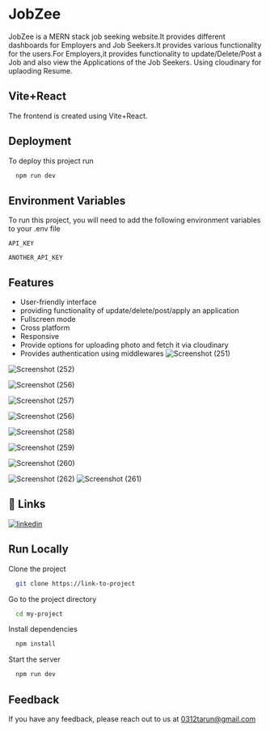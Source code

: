 
# JobZee

JobZee is a  MERN stack job seeking website.It provides different dashboards for Employers and Job Seekers.It provides various functionality for the users.For Employers,it provides functionality to update/Delete/Post a Job and also view the Applications of the Job Seekers.
Using cloudinary for uplaoding Resume. 


## Vite+React

The frontend is created using Vite+React.


## Deployment

To deploy this project run

```bash
  npm run dev
```
   

## Environment Variables

To run this project, you will need to add the following environment variables to your .env file

`API_KEY`

`ANOTHER_API_KEY`


## Features

- User-friendly interface
- providing functionality of update/delete/post/apply an application
- Fullscreen mode
- Cross platform
- Responsive
- Provide options for uploading photo and fetch it via cloudinary
- Provides authentication using middlewares
![Screenshot (251)](https://github.com/tarunsingh32/JobZee/assets/128855711/7dd9a89e-8e1e-4ded-970a-d0c65f4e5ed0)

![Screenshot (252)](https://github.com/tarunsingh32/JobZee/assets/128855711/0f652a1b-7ed3-41bc-8413-9216d85c00f1)

![Screenshot (256)](https://github.com/tarunsingh32/JobZee/assets/128855711/370f722f-ab40-4bfa-8fbc-8129df637c8b)

![Screenshot (257)](https://github.com/tarunsingh32/JobZee/assets/128855711/230a1c51-d1d4-4027-8a46-41c6b69efb61)

![Screenshot (256)](https://github.com/tarunsingh32/JobZee/assets/128855711/f61315ef-48a6-4073-a7ea-1dbb0b3f7410)

![Screenshot (258)](https://github.com/tarunsingh32/JobZee/assets/128855711/81b56c75-ad46-4c43-a06d-41e0995a53d2)

![Screenshot (259)](https://github.com/tarunsingh32/JobZee/assets/128855711/bbeb07b3-e8ca-40c7-82a8-8079a82201a4)

![Screenshot (260)](https://github.com/tarunsingh32/JobZee/assets/128855711/34cdba4d-b0ec-4e5e-9cda-3ab6c5606452)

![Screenshot (262)](https://github.com/tarunsingh32/JobZee/assets/128855711/467bf450-13db-4f1b-a417-dd11a7cb6e4e)
![Screenshot (261)](https://github.com/tarunsingh32/JobZee/assets/128855711/85f75a34-9bdc-4337-98fb-f74fe66eb307)
    
## 🔗 Links
[![linkedin](https://img.shields.io/badge/linkedin-0A66C2?style=for-the-badge&logo=linkedin&logoColor=white)](https://www.linkedin.com/in/tarun-kumar-singh-90150322a/)



## Run Locally

Clone the project

```bash
  git clone https://link-to-project
```

Go to the project directory

```bash
  cd my-project
```

Install dependencies

```bash
  npm install
```

Start the server

```bash
  npm run dev
```


## Feedback

If you have any feedback, please reach out to us at 0312tarun@gmail.com

